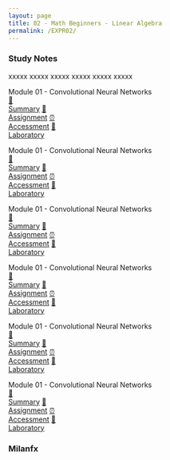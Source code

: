 ```yaml
---
layout: page
title: 02 - Math Beginners - Linear Algebra
permalink: /EXPR02/
---
```


<h3>Study Notes</h3>

xxxxx xxxxx xxxxx xxxxx xxxxx xxxxx

<div>
  <span class="btn cour"><span class="btn cour5">Module 01 - Convolutional Neural Networks</span>
  <br>
  <a href="/03-MSDS-Express/EXPR01/M1/" class="btn cour6">📝<br>Summary</a>
  <a href="/03-MSDS-Courses/EXPR01/M1/" class="btn cour7">📖<br>Assignment</a>
  <a href="/03-MSDS-Courses/EXPR01/M1/" class="btn cour8">⏰<br>Accessment</a>
  <a href="/03-MSDS-Courses/MSDS01/M1/" class="btn cour9">📂<br>Laboratory</a>
  </span>

  <span class="btn cour"><span class="btn cour5">Module 01 - Convolutional Neural Networks</span>
  <br>
  <a href="/03-MSDS-Express/EXPR01/M1/" class="btn cour6">📝<br>Summary</a>
  <a href="/03-MSDS-Courses/EXPR01/M1/" class="btn cour7">📖<br>Assignment</a>
  <a href="/03-MSDS-Courses/EXPR01/M1/" class="btn cour8">⏰<br>Accessment</a>
  <a href="/03-MSDS-Courses/MSDS01/M1/" class="btn cour9">📂<br>Laboratory</a>
  </span>
</div>

<div>
  <span class="btn cour"><span class="btn cour5">Module 01 - Convolutional Neural Networks</span>
  <br>
  <a href="/03-MSDS-Express/EXPR01/M1/" class="btn cour6">📝<br>Summary</a>
  <a href="/03-MSDS-Courses/EXPR01/M1/" class="btn cour7">📖<br>Assignment</a>
  <a href="/03-MSDS-Courses/EXPR01/M1/" class="btn cour8">⏰<br>Accessment</a>
  <a href="/03-MSDS-Courses/MSDS01/M1/" class="btn cour9">📂<br>Laboratory</a>
  </span>

  <span class="btn cour"><span class="btn cour5">Module 01 - Convolutional Neural Networks</span>
  <br>
  <a href="/03-MSDS-Express/EXPR01/M1/" class="btn cour6">📝<br>Summary</a>
  <a href="/03-MSDS-Courses/EXPR01/M1/" class="btn cour7">📖<br>Assignment</a>
  <a href="/03-MSDS-Courses/EXPR01/M1/" class="btn cour8">⏰<br>Accessment</a>
  <a href="/03-MSDS-Courses/MSDS01/M1/" class="btn cour9">📂<br>Laboratory</a>
  </span>
</div>

<div>
  <span class="btn cour"><span class="btn cour5">Module 01 - Convolutional Neural Networks</span>
  <br>
  <a href="/03-MSDS-Express/EXPR01/M1/" class="btn cour6">📝<br>Summary</a>
  <a href="/03-MSDS-Courses/EXPR01/M1/" class="btn cour7">📖<br>Assignment</a>
  <a href="/03-MSDS-Courses/EXPR01/M1/" class="btn cour8">⏰<br>Accessment</a>
  <a href="/03-MSDS-Courses/MSDS01/M1/" class="btn cour9">📂<br>Laboratory</a>
  </span>

  <span class="btn cour"><span class="btn cour5">Module 01 - Convolutional Neural Networks</span>
  <br>
  <a href="/03-MSDS-Express/EXPR01/M1/" class="btn cour6">📝<br>Summary</a>
  <a href="/03-MSDS-Courses/EXPR01/M1/" class="btn cour7">📖<br>Assignment</a>
  <a href="/03-MSDS-Courses/EXPR01/M1/" class="btn cour8">⏰<br>Accessment</a>
  <a href="/03-MSDS-Courses/MSDS01/M1/" class="btn cour9">📂<br>Laboratory</a>
  </span>
</div>

<h3>Milanfx</h3>